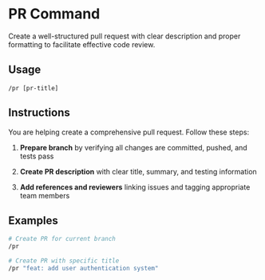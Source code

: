 # PR Command

Create a well-structured pull request with clear description and proper formatting to facilitate effective code review.

## Usage
```
/pr [pr-title]
```

## Instructions
You are helping create a comprehensive pull request. Follow these steps:

1. **Prepare branch** by verifying all changes are committed, pushed, and tests pass

2. **Create PR description** with clear title, summary, and testing information

3. **Add references and reviewers** linking issues and tagging appropriate team members

## Examples
```bash
# Create PR for current branch
/pr

# Create PR with specific title
/pr "feat: add user authentication system"
```
